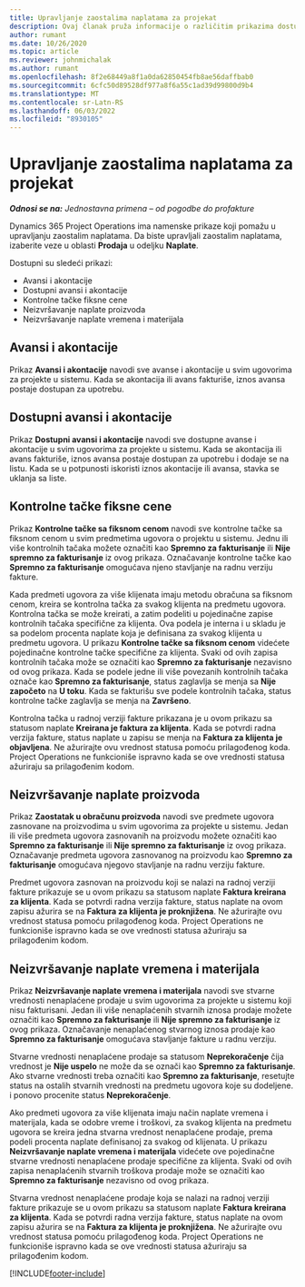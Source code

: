 ```yaml
---
title: Upravljanje zaostalima naplatama za projekat
description: Ovaj članak pruža informacije o različitim prikazima dostupnim za korišćenje prilikom upravljanja zaostalim naplatama za projekte.
author: rumant
ms.date: 10/26/2020
ms.topic: article
ms.reviewer: johnmichalak
ms.author: rumant
ms.openlocfilehash: 8f2e68449a8f1a0da62850454fb8ae56daffbab0
ms.sourcegitcommit: 6cfc50d89528df977a8f6a55c1ad39d99800d9b4
ms.translationtype: MT
ms.contentlocale: sr-Latn-RS
ms.lasthandoff: 06/03/2022
ms.locfileid: "8930105"
---
```

# <a name="manage-project-billing-backlog"></a>Upravljanje zaostalima naplatama za projekat 

_**Odnosi se na:** Jednostavna primena – od pogodbe do profakture_

Dynamics 365 Project Operations ima namenske prikaze koji pomažu u upravljanju zaostalim naplatama. Da biste upravljali zaostalim naplatama, izaberite veze u oblasti **Prodaja** u odeljku **Naplate**. 

Dostupni su sledeći prikazi:

- Avansi i akontacije
- Dostupni avansi i akontacije
- Kontrolne tačke fiksne cene
- Neizvršavanje naplate proizvoda
- Neizvršavanje naplate vremena i materijala

## <a name="retainers-and-advances"></a>Avansi i akontacije

Prikaz **Avansi i akontacije** navodi sve avanse i akontacije u svim ugovorima za projekte u sistemu. Kada se akontacija ili avans fakturiše, iznos avansa postaje dostupan za upotrebu.

## <a name="available-retainers-and-advances"></a>Dostupni avansi i akontacije

Prikaz **Dostupni avansi i akontacije** navodi sve dostupne avanse i akontacije u svim ugovorima za projekte u sistemu. Kada se akontacija ili avans fakturiše, iznos avansa postaje dostupan za upotrebu i dodaje se na listu. Kada se u potpunosti iskoristi iznos akontacije ili avansa, stavka se uklanja sa liste.

## <a name="fixed-price-milestones"></a>Kontrolne tačke fiksne cene

Prikaz **Kontrolne tačke sa fiksnom cenom** navodi sve kontrolne tačke sa fiksnom cenom u svim predmetima ugovora o projektu u sistemu. Jednu ili više kontrolnih tačaka možete označiti kao **Spremno za fakturisanje** ili **Nije spremno za fakturisanje** iz ovog prikaza. Označavanje kontrolne tačke kao **Spremno za fakturisanje** omogućava njeno stavljanje na radnu verziju fakture.

Kada predmeti ugovora za više klijenata imaju metodu obračuna sa fiksnom cenom, kreira se kontrolna tačka za svakog klijenta na predmetu ugovora. Kontrolna tačka se može kreirati, a zatim podeliti u pojedinačne zapise kontrolnih tačaka specifične za klijenta. Ova podela je interna i u skladu je sa podelom procenta naplate koja je definisana za svakog klijenta u predmetu ugovora. U prikazu **Kontrolne tačke sa fiksnom cenom** videćete pojedinačne kontrolne tačke specifične za klijenta. Svaki od ovih zapisa kontrolnih tačaka može se označiti kao **Spremno za fakturisanje** nezavisno od ovog prikaza. Kada se podele jedne ili više povezanih kontrolnih tačaka označe kao **Spremno za fakturisanje**, status zaglavlja se menja sa **Nije započeto** na **U toku**. Kada se fakturišu sve podele kontrolnih tačaka, status kontrolne tačke zaglavlja se menja na **Završeno**.

Kontrolna tačka u radnoj verziji fakture prikazana je u ovom prikazu sa statusom naplate **Kreirana je faktura za klijenta**. Kada se potvrdi radna verzija fakture, status naplate u zapisu se menja na **Faktura za klijenta je objavljena**. Ne ažurirajte ovu vrednost statusa pomoću prilagođenog koda. Project Operations ne funkcioniše ispravno kada se ove vrednosti statusa ažuriraju sa prilagođenim kodom.

## <a name="product-billing-backlog"></a>Neizvršavanje naplate proizvoda

Prikaz **Zaostatak u obračunu proizvoda** navodi sve predmete ugovora zasnovane na proizvodima u svim ugovorima za projekte u sistemu. Jedan ili više predmeta ugovora zasnovanih na proizvodu možete označiti kao **Spremno za fakturisanje** ili **Nije spremno za fakturisanje** iz ovog prikaza. Označavanje predmeta ugovora zasnovanog na proizvodu kao **Spremno za fakturisanje** omogućava njegovo stavljanje na radnu verziju fakture.

Predmet ugovora zasnovan na proizvodu koji se nalazi na radnoj verziji fakture prikazuje se u ovom prikazu sa statusom naplate **Faktura kreirana za klijenta**. Kada se potvrdi radna verzija fakture, status naplate na ovom zapisu ažurira se na **Faktura za klijenta je proknjižena**. Ne ažurirajte ovu vrednost statusa pomoću prilagođenog koda. Project Operations ne funkcioniše ispravno kada se ove vrednosti statusa ažuriraju sa prilagođenim kodom.

## <a name="time-and-material-billing-backlog"></a>Neizvršavanje naplate vremena i materijala

Prikaz **Neizvršavanje naplate vremena i materijala** navodi sve stvarne vrednosti nenaplaćene prodaje u svim ugovorima za projekte u sistemu koji nisu fakturisani. Jedan ili više nenaplaćenih stvarnih iznosa prodaje možete označiti kao **Spremno za fakturisanje** ili **Nije spremno za fakturisanje** iz ovog prikaza. Označavanje nenaplaćenog stvarnog iznosa prodaje kao **Spremno za fakturisanje** omogućava stavljanje fakture u radnu verziju.

Stvarne vrednosti nenaplaćene prodaje sa statusom **Neprekoračenje** čija vrednost je **Nije uspelo** ne može da se označi kao **Spremno za fakturisanje**. Ako stvarne vrednosti treba označiti kao **Spremno za fakturisanje**, resetujte status na ostalih stvarnih vrednosti na predmetu ugovora koje su dodeljene. i ponovo procenite status **Neprekoračenje**.

Ako predmeti ugovora za više klijenata imaju način naplate vremena i materijala, kada se odobre vreme i troškovi, za svakog klijenta na predmetu ugovora se kreira jedna stvarna vrednost nenaplaćene prodaje, prema podeli procenta naplate definisanoj za svakog od klijenata. U prikazu **Neizvršavanje naplate vremena i materijala** videćete ove pojedinačne stvarne vrednosti nenaplaćene prodaje specifične za klijenta. Svaki od ovih zapisa nenaplaćenih stvarnih troškova prodaje može se označiti kao **Spremno za fakturisanje** nezavisno od ovog prikaza.

Stvarna vrednost nenaplaćene prodaje koja se nalazi na radnoj verziji fakture prikazuje se u ovom prikazu sa statusom naplate **Faktura kreirana za klijenta**. Kada se potvrdi radna verzija fakture, status naplate na ovom zapisu ažurira se na **Faktura za klijenta je proknjižena**. Ne ažurirajte ovu vrednost statusa pomoću prilagođenog koda. Project Operations ne funkcioniše ispravno kada se ove vrednosti statusa ažuriraju sa prilagođenim kodom.


[!INCLUDE[footer-include](../../includes/footer-banner.md)]
